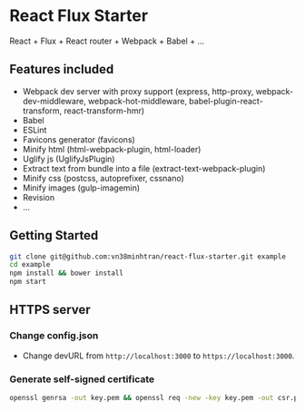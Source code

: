 # React Flux Starter

React + Flux + React router + Webpack + Babel + ...

## Features included

- Webpack dev server with proxy support (express, http-proxy, webpack-dev-middleware, webpack-hot-middleware, babel-plugin-react-transform, react-transform-hmr)
- Babel 
- ESLint
- Favicons generator (favicons)
- Minify html (html-webpack-plugin, html-loader) 
- Uglify js (UglifyJsPlugin)
- Extract text from bundle into a file (extract-text-webpack-plugin)
- Minify css (postcss, autoprefixer, cssnano)
- Minify images (gulp-imagemin)
- Revision
- ...

## Getting Started

```bash
git clone git@github.com:vn38minhtran/react-flux-starter.git example
cd example
npm install && bower install
npm start
```

## HTTPS server

### Change config.json
- Change devURL from `http://localhost:3000` to `https://localhost:3000`.
 
### Generate self-signed certificate

```bash
openssl genrsa -out key.pem && openssl req -new -key key.pem -out csr.pem && openssl x509 -req -days 9999 -in csr.pem -signkey key.pem -out cert.pem && rm csr.pem
```
